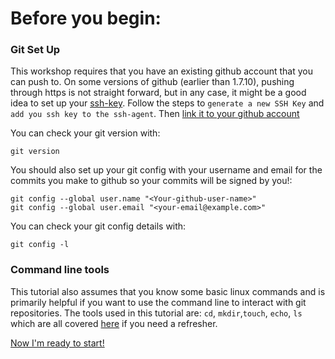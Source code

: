 # Before you begin:

### Git Set Up

This workshop requires that you have an existing github account that you can
push to. On some versions of github (earlier than 1.7.10), pushing through https is not straight forward, but in any case, it might be a good idea to set up your [ssh-key](https://help.github.com/articles/generating-a-new-ssh-key-and-adding-it-to-the-ssh-agent/). Follow the steps to `generate a new SSH Key` and `add you ssh key to the ssh-agent`. Then [link it to your github account](https://help.github.com/articles/adding-a-new-ssh-key-to-your-github-account/)

You can check your git version with:

```
git version
```

You should also set up your git config with your username and email for the
commits you make to github so your commits will be signed by you!:

```
git config --global user.name "<Your-github-user-name>"
git config --global user.email "<your-email@example.com>"
```

You can check your git config details with:

```
git config -l
```

### Command line tools

This tutorial also assumes that you know some basic linux commands and is primarily helpful if you want to use the command line to interact with git repositories.
The tools used in this tutorial are: `cd`, `mkdir`,`touch`, `echo`, `ls` which are all covered
[here](https://maker.pro/linux/tutorial/basic-linux-commands-for-beginners) if
you need a refresher.


[Now I'm ready to start!](START-HERE.md)
